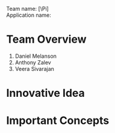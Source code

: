 Team name: \[\Pi\]  
Application name:  


# Team Overview

1.  Daniel Melanson
2.  Anthony Zalev
3.  Veera Sivarajan


# Innovative Idea


# Important Concepts

